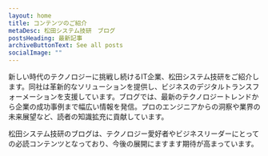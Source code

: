 ```yaml
---
layout: home
title: コンテンツのご紹介
metaDesc: 松田システム技研　ブログ
postsHeading: 最新記事
archiveButtonText: See all posts
socialImage: ""
---
```

新しい時代のテクノロジーに挑戦し続けるIT企業、松田システム技研をご紹介します。同社は革新的なソリューションを提供し、ビジネスのデジタルトランスフォーメーションを支援しています。ブログでは、最新のテクノロジートレンドから企業の成功事例まで幅広い情報を発信。プロのエンジニアからの洞察や業界の未来展望など、読者の知識拡充に貢献しています。

松田システム技研のブログは、テクノロジー愛好者やビジネスリーダーにとっての必読コンテンツとなっており、今後の展開にますます期待が高まっています。